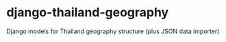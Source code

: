 # django-thailand-geography
Django models for Thailand geography structure (plus JSON data importer)
